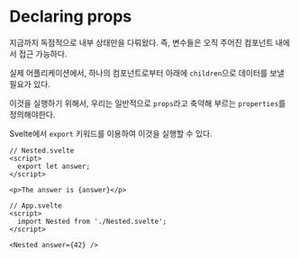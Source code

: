 # Declaring props
지금까지 독점적으로 내부 상태만을 다뤄왔다. 즉, 변수들은 오직 주어진 컴포넌트 내에서 접근 가능하다.

실제 어플리케이션에서, 하나의 컴포넌트로부터 아래에 `children`으로 데이터를 보낼 필요가 있다.

이것을 실행하기 위해서, 우리는 일반적으로 `props`라고 축약해 부르는 `properties`를 정의해야한다.

Svelte에서 `export` 키워드를 이용하여 이것을 실행할 수 있다.

```svelte
// Nested.svelte
<script>
  export let answer;
</script>

<p>The answer is {answer}</p>
```

```svelte
// App.svelte
<script>
  import Nested from './Nested.svelte';
</script>

<Nested answer={42} />
```


